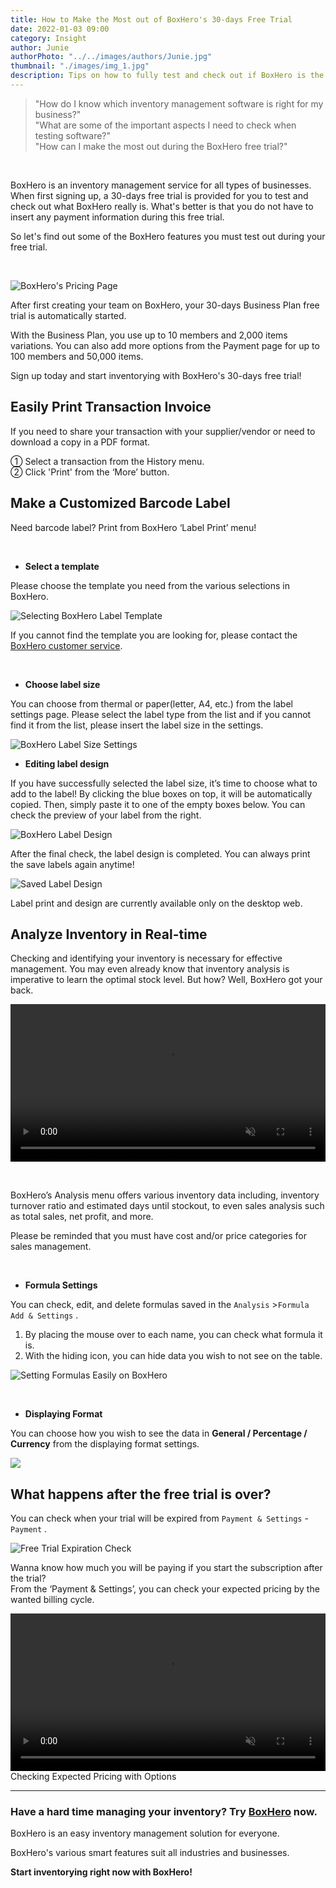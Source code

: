 ```yaml
---
title: How to Make the Most out of BoxHero's 30-days Free Trial
date: 2022-01-03 09:00
category: Insight
author: Junie
authorPhoto: "../../images/authors/Junie.jpg"
thumbnail: "./images/img_1.jpg"
description: Tips on how to fully test and check out if BoxHero is the right fit for you.
---
```


> "How do I know which inventory management software is right for my business?"<br/>
> "What are some of the important aspects I need to check when testing software?"<br/>
> "How can I make the most out during the BoxHero free trial?"

<br/>

BoxHero is an inventory management service for all types of businesses. When first signing up, a 30-days free trial is provided for you to test and check out what BoxHero really is. What's better is that you do not have to insert any payment information during this free trial.

So let's find out some of the BoxHero features you must test out during your free trial.

<br/>

![BoxHero's Pricing Page](images/img_2.png)

After first creating your team on BoxHero, your 30-days Business Plan free trial is automatically started.

With the Business Plan, you use up to 10 members and 2,000 items variations. You can also add more options from the Payment page for up to 100 members and 50,000 items.

Sign up today and start inventorying with BoxHero's 30-days free trial!

## Easily Print Transaction Invoice

If you need to share your transaction with your supplier/vendor or need to download a copy in a PDF format.

① Select a transaction from the History menu.<br/>
② Click 'Print' from the ‘More’ button.

## Make a Customized Barcode Label

Need barcode label? Print from BoxHero ‘Label Print’ menu!

<br/>

- **Select a template**

Please choose the template you need from the various selections in BoxHero.

![Selecting BoxHero Label Template](images/img_3.png)

<tip-box>

If you cannot find the template you are looking for, please contact the [BoxHero customer service](mailto:support+boxhero@bgpworks.com).

</tip-box>

<br/>

- **Choose label size**

You can choose from thermal or paper(letter, A4, etc.) from the label settings page. Please select the label type from the list and if you cannot find it from the list, please insert the label size in the settings.

![BoxHero Label Size Settings](images/img_4.png)

- **Editing label design**

If you have successfully selected the label size, it’s time to choose what to add to the label! By clicking the blue boxes on top, it will be automatically copied. Then, simply paste it to one of the empty boxes below. You can check the preview of your label from the right.

![BoxHero Label Design](images/img_5.png)

After the final check, the label design is completed. You can always print the save labels again anytime!

![Saved Label Design](images/img_6.png)

<caution-box>

Label print and design are currently available only on the desktop web.

</caution-box>

## Analyze Inventory in Real-time

Checking and identifying your inventory is necessary for effective management. You may even already know that inventory analysis is imperative to learn the optimal stock level. But how? Well, BoxHero got your back.

<video src="images/img_7.mp4" style="width:100%" muted autoplay loop playsinline></video>
<invisible></invisible>

<br/>

BoxHero’s Analysis menu offers various inventory data including, inventory turnover ratio and estimated days until stockout, to even sales analysis such as total sales, net profit, and more.

<caution-box>

Please be reminded that you must have cost and/or price categories for sales management.

</caution-box>

<br/>

- **Formula Settings**

You can check, edit, and delete formulas saved in the `Analysis` >`Formula Add & Settings` .<br/>
1. By placing the mouse over to each name, you can check what formula it is.<br/>
2. With the hiding icon, you can hide data you wish to not see on the table.

![Setting Formulas Easily on BoxHero](images/img_8.png)

<br/>

- **Displaying Format**

You can choose how you wish to see the data in **General / Percentage / Currency** from the displaying format settings.

![](images/img_9.png)

## What happens after the free trial is over?

You can check when your trial will be expired from `Payment & Settings` - `Payment` .

![Free Trial Expiration Check](images/img_10.png)

Wanna know how much you will be paying if you start the subscription after the trial?<br/>
From the ‘Payment & Settings’, you can check your expected pricing by the wanted billing cycle.

<video src="images/img_11.mp4" style="width:100%" muted autoplay loop playsinline></video>
<invisible>Checking Expected Pricing with Options</invisible>

<hr/>

### Have a hard time managing your inventory? Try [BoxHero](https://www.boxhero-app.com/en/) now.

BoxHero is an easy inventory management solution for everyone.

BoxHero's various smart features suit all industries and businesses.

**Start inventorying right now with BoxHero!**



